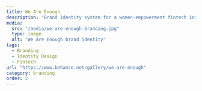 ```yaml
---
title: We Are Enough
description: "Brand identity system for a women-empowerment fintech initiative. The visual language empowers and inspires, using bold typography and warm color palettes to create an approachable yet professional presence."
media:
  src: "/media/we-are-enough-branding.jpg"
  type: image
  alt: "We Are Enough brand identity"
tags:
  - Branding
  - Identity Design
  - Fintech
url: "https://www.behance.net/gallery/we-are-enough"
category: branding
order: 2
---
```

